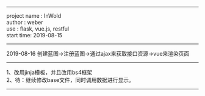 ******************
project name : InWold  
author : weber  
use : flask, vue.js, restful  
start time: 2019-08-15  
******************
2019-08-16
创建蓝图->注册蓝图->通过ajax来获取接口资源->vue来渲染页面
******************
1、改用jinja模板，并且改用bs4框架  
2、待：继续修改base文件，同时调用数据进行显示。  
*******************